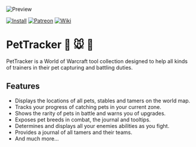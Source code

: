 ![Preview](http://jaliborc.com/images/addons/large/pettracker/map.jpg?1)

[![Install](http://img.shields.io/badge/install-curseforge-484266)](https://www.curseforge.com/wow/addons/pettracker/files)
[![Patreon](http://img.shields.io/badge/donate-patreon-ff4d42)](https://www.patreon.com/jaliborc)
[![Wiki](http://img.shields.io/badge/read-wiki-blue)](https://github.com/jaliborc/pettracker/wiki)


# PetTracker :dog: :mouse: :tiger:
PetTracker is a World of Warcraft tool collection designed to help all kinds of trainers in their pet capturing and battling duties.

## Features
* Displays the locations of all pets, stables and tamers on the world map.
* Tracks your progress of catching pets in your current zone.
* Shows the rarity of pets in battle and warns you of upgrades.
* Exposes pet breeds in combat, the journal and tooltips.
* Determines and displays all your enemies abilities as you fight.
* Provides a journal of all tamers and their teams.
* And much more...
